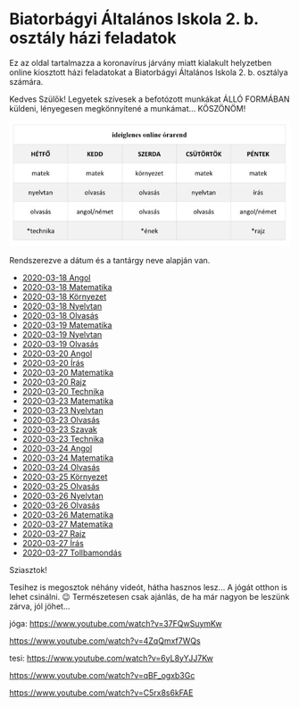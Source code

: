 # Biatorbágyi Általános Iskola 2. b. osztály házi feladatok

Ez az oldal tartalmazza a koronavírus járvány miatt kialakult helyzetben
online kiosztott házi feladatokat a Biatorbágyi Általános Iskola 2. b. osztálya
számára.

Kedves Szülők!
Legyetek szívesek a befotózott munkákat ÁLLÓ FORMÁBAN küldeni, lényegesen megkönnyítené a munkámat... KÖSZÖNÖM!

![Órarend](orarend.jpg)

Rendszerezve a dátum és a tantárgy neve alapján van.

* [2020-03-18 Angol](2020-03-18-angol.md)
* [2020-03-18 Matematika](2020-03-18-matematika.md)
* [2020-03-18 Környezet](2020-03-18-kornyezet.md)
* [2020-03-18 Nyelvtan](2020-03-18-nyelvtan.md)
* [2020-03-18 Olvasás](2020-03-18-olvasas.md)
* [2020-03-19 Matematika](2020-03-19-matematika.md)
* [2020-03-19 Nyelvtan](2020-03-19-nyelvtan.md)
* [2020-03-19 Olvasás](2020-03-19-olvasas.md)
* [2020-03-20 Angol](2020-03-20-angol.md)
* [2020-03-20 Írás](2020-03-20-iras.md)
* [2020-03-20 Matematika](2020-03-20-matematika.md)
* [2020-03-20 Rajz](2020-03-20-rajz.md)
* [2020-03-20 Technika](2020-03-20-technika.md)
* [2020-03-23 Matematika](2020-03-23-matematika.md)
* [2020-03-23 Nyelvtan](2020-03-23-nyelvtan.md)
* [2020-03-23 Olvasás](2020-03-23-olvasas.md)
* [2020-03-23 Szavak](2020-03-23-szavak.md)
* [2020-03-23 Technika](2020-03-23-technika.md)
* [2020-03-24 Angol](2020-03-24-angol.md)
* [2020-03-24 Matematika](2020-03-24-matematika.md)
* [2020-03-24 Olvasás](2020-03-24-olvasas.md)
* [2020-03-25 Környezet](2020-03-25-kornyezet.md)
* [2020-03-25 Olvasás](2020-03-25-olvasas.md)
* [2020-03-26 Nyelvtan](2020-03-26-nyelvtan.md)
* [2020-03-26 Olvasás](2020-03-26-olvasas.md)
* [2020-03-26 Matematika](2020-03-26-matematika.md)
* [2020-03-27 Matematika](2020-03-27-matematika.md)
* [2020-03-27 Rajz](2020-03-27-rajz.md)
* [2020-03-27 Írás](2020-03-27-iras.md)
* [2020-03-27 Tollbamondás](2020-03-27-tollbamondas.md)


Sziasztok!

Tesihez is megosztok néhány videót, hátha hasznos lesz... A jógát otthon is lehet csinálni. 😉
Természetesen csak ajánlás, de ha már nagyon be leszünk zárva, jól jöhet...

jóga: https://www.youtube.com/watch?v=37FQwSuymKw

https://www.youtube.com/watch?v=4ZqQmxf7WQs

tesi: https://www.youtube.com/watch?v=6yL8yYJJ7Kw

https://www.youtube.com/watch?v=qBF_ogxb3Gc

https://www.youtube.com/watch?v=C5rx8s6kFAE

